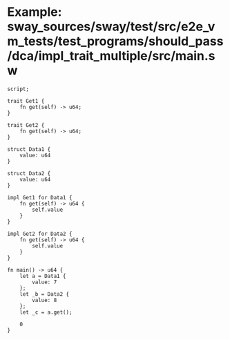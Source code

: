 # Example: sway_sources/sway/test/src/e2e_vm_tests/test_programs/should_pass/dca/impl_trait_multiple/src/main.sw

```sway
script;

trait Get1 {
    fn get(self) -> u64;
}

trait Get2 {
    fn get(self) -> u64;
}

struct Data1 {
    value: u64
}

struct Data2 {
    value: u64
}

impl Get1 for Data1 {
    fn get(self) -> u64 {
        self.value
    }
}

impl Get2 for Data2 {
    fn get(self) -> u64 {
        self.value
    }
}

fn main() -> u64 {
    let a = Data1 {
        value: 7
    };
    let _b = Data2 {
        value: 8
    };
    let _c = a.get();

    0
}

```
